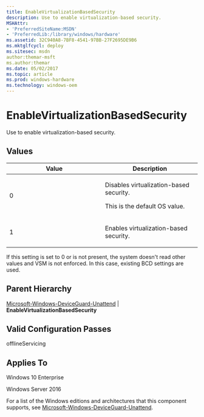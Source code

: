 ```yaml
---
title: EnableVirtualizationBasedSecurity
description: Use to enable virtualization-based security.
MSHAttr:
- 'PreferredSiteName:MSDN'
- 'PreferredLib:/library/windows/hardware'
ms.assetid: 32C940A8-7BF8-4541-97BB-27F2695DE9B6
ms.mktglfcycl: deploy
ms.sitesec: msdn
author:themar-msft
ms.author:themar
ms.date: 05/02/2017
ms.topic: article
ms.prod: windows-hardware
ms.technology: windows-oem
---
```

# EnableVirtualizationBasedSecurity

Use to enable virtualization-based security.

## Values

<table>
<colgroup>
<col width="50%" />
<col width="50%" />
</colgroup>
<thead>
<tr class="header">
<th>Value</th>
<th>Description</th>
</tr>
</thead>
<tbody>
<tr class="odd">
<td><p>0</p></td>
<td><p>Disables virtualization-based security.</p>
<p>This is the default OS value.</p></td>
</tr>
<tr class="even">
<td><p>1</p></td>
<td><p>Enables virtualization-based security.</p></td>
</tr>
</tbody>
</table>

If this setting is set to 0 or is not present, the system doesn't read other values and VSM is not enforced. In this case, existing BCD settings are used.

## Parent Hierarchy

[Microsoft-Windows-DeviceGuard-Unattend](microsoft-windows-deviceguard-unattend.md) | **EnableVirtualizationBasedSecurity**

## Valid Configuration Passes

offlineServicing

## Applies To

Windows 10 Enterprise

Windows Server 2016

For a list of the Windows editions and architectures that this component supports, see [Microsoft-Windows-DeviceGuard-Unattend](microsoft-windows-deviceguard-unattend.md).
